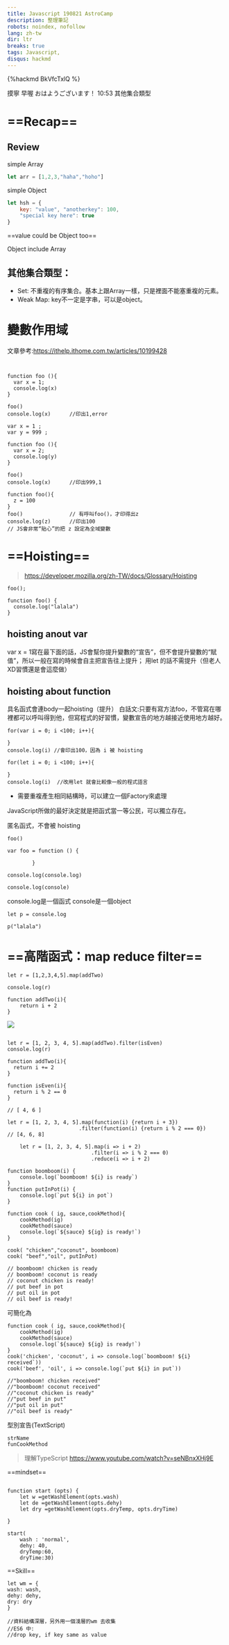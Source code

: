 ```yaml
---
title: Javascript 190821 AstroCamp
description: 整理筆記
robots: noindex, nofollow
lang: zh-tw
dir: ltr
breaks: true
tags: Javascript, 
disqus: hackmd
---
```

{%hackmd BkVfcTxlQ %}

摸寧
早喔
おはようございます！
10:53 其他集合類型

# ==Recap==

## Review

simple Array
```javascript
let arr = [1,2,3,"haha","hoho"]
```

simple Object
```javascript
let hsh = {
    key: "value", "anotherkey": 100,
    "special key here": true
}
```
==value could be Object too==

Object include Array

## 其他集合類型：
- Set: 不重複的有序集合。基本上跟Array一樣，只是裡面不能塞重複的元素。
- Weak Map: key不一定是字串，可以是object。

# 變數作用域
文章參考:https://ithelp.ithome.com.tw/articles/10199428
```javascript=


function foo (){
  var x = 1;
  console.log(x)
}

foo()
console.log(x)      //印出1,error
```

```javascript=
var x = 1 ;
var y = 999 ;

function foo (){
  var x = 2;
  console.log(y)
}

foo()
console.log(x)      //印出999,1
```

```javascript=
function foo(){
  z = 100
}
foo()               // 有呼叫foo()，才印得出z
console.log(z)      //印出100
// JS會非常“貼心”的把 z 設定為全域變數
```


# ==Hoisting==
>https://developer.mozilla.org/zh-TW/docs/Glossary/Hoisting
```javascript=
foo();

function foo() {
  console.log("lalala")
}
```
## hoisting anout var
var x = 1寫在最下面的話，JS會幫你提升變數的“宣告”，但不會提升變數的“賦值”，所以一般在寫的時候會自主把宣告往上提升；
用let 的話不需提升（但老人XD習慣還是會這麼做）
## hoisting about function 
具名函式會連body一起hoisting（提升）
白話文:只要有寫方法foo，不管寫在哪裡都可以呼叫得到他，但寫程式的好習慣，變數宣告的地方越接近使用地方越好。

```javascript=
for(var i = 0; i <100; i++){

}
console.log(i) //會印出100，因為 i 被 hoisting
```
```javascript=
for(let i = 0; i <100; i++){

}
console.log(i)  //改用let 就會比較像一般的程式語言
```

- 需要重複產生相同結構時，可以建立一個Factory來處理

JavaScript所做的最好決定就是把函式當一等公民，可以獨立存在。

匿名函式，不會被 hoisting
```javascript=
foo()

var foo = function () {

        }
```

```javascript=
console.log(console.log)

console.log(console)
```
console.log是一個函式
console是一個object
```javascript=
let p = console.log

p("lalala")
```

# ==高階函式：map reduce filter==
```javascript=
let r = [1,2,3,4,5].map(addTwo)

console.log(r)

function addTwo(i){
    return i + 2
}
```
![](https://i.imgur.com/irrUzfT.png)

```javascript=

let r = [1, 2, 3, 4, 5].map(addTwo).filter(isEven)
console.log(r)

function addTwo(i){
  return i += 2
}

function isEven(i){
  return i % 2 == 0
}

// [ 4, 6 ]
```
```javascript=
let r = [1, 2, 3, 4, 5].map(function(i) {return i + 3})
                       .filter(function(i) {return i % 2 === 0})
// [4, 6, 8]
```
```javascript=
    let r = [1, 2, 3, 4, 5].map(i => i + 2)
                           .filter(i => i % 2 === 0)  
                           .reduce(i => i + 2)
```


```javascript=
function boomboom(i) {
    console.log(`boomboom! ${i} is ready`)
}
function putInPot(i) {
    console.log(`put ${i} in pot`)
}

function cook ( ig, sauce,cookMethod){
    cookMethod(ig)
    cookMethod(sauce)
    console.log(`${sauce} ${ig} is ready!`)
}

cook( "chicken","coconut", boomboom)
cook( "beef","oil", putInPot)

// boomboom! chicken is ready
// boomboom! coconut is ready
// coconut chicken is ready!
// put beef in pot
// put oil in pot
// oil beef is ready!

```
可簡化為
```javascript=
function cook ( ig, sauce,cookMethod){
    cookMethod(ig)
    cookMethod(sauce)
    console.log(`${sauce} ${ig} is ready!`)
}
cook('chicken', 'coconut', i => console.log(`boomboom! ${i} received`))
cook('beef', 'oil', i => console.log(`put ${i} in put`))

//"boomboom! chicken received"
//"boomboom! coconut received"
//"coconut chicken is ready"
//"put beef in put"
//"put oil in put"
//"oil beef is ready"
```

型別宣告(TextScript)
```javascript=
strName
funCookMethod
```
 
>理解TypeScript 
https://www.youtube.com/watch?v=seNBnxXHj9E


==mindset==

```javascript=

function start (opts) {
    let w =getWashElement(opts.wash)
    let de =getWashElement(opts.dehy)
    let dry =getWashElement(opts.dryTemp, opts.dryTime)

}

start(
    wash : 'normal', 
    dehy: 40, 
    dryTemp:60,
    dryTime:30) 
```
==Skill==
```javascript=
let wm = {
wash: wash,
dehy: dehy,
dry: dry
}

//資料結構深層，另外用一個淺層的wm 去收集
//ES6 中:
//drop key, if key same as value 
```

